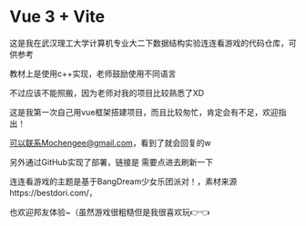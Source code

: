 # Vue 3 + Vite

这是我在武汉理工大学计算机专业大二下数据结构实验连连看游戏的代码仓库，可供参考

教材上是使用c++实现，老师鼓励使用不同语言

不过应该不能照搬，因为老师对我的项目比较熟悉了XD

这是我第一次自己用vue框架搭建项目，而且比较匆忙，肯定会有不足，欢迎指出！

可以联系Mochengee@gmail.com，看到了就会回复的w

另外通过GitHub实现了部署，链接是
需要点进去刷新一下

连连看游戏的主题是基于BangDream少女乐团派对！，素材来源https://bestdori.com/，

也欢迎邦友体验~（虽然游戏很粗糙但是我很喜欢玩👉👈




